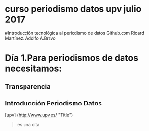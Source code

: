# curso periodismo datos upv julio 2017
#Introducción tecnológica al periodismo de datos
Github.com
Ricard Martínez. Adolfo A.Bravo
# Día 1.Para periodismos de datos necesitamos:
## Transparencia
## Introducción Periodismo Datos
[upv] (http://www.upv.es/ "Title")
> es una cita

